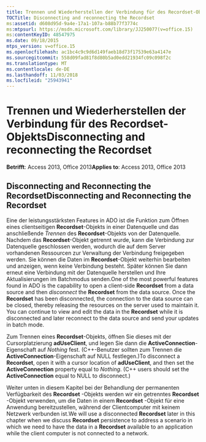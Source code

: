```yaml
---
title: Trennen und Wiederherstellen der Verbindung für des Recordset-Objekts
TOCTitle: Disconnecting and reconnecting the Recordset
ms:assetid: d608d95d-9a4e-17a1-107a-b88b77f3774c
ms:mtpsurl: https://msdn.microsoft.com/library/JJ250077(v=office.15)
ms:contentKeyID: 48547975
ms.date: 09/18/2015
mtps_version: v=office.15
ms.openlocfilehash: ac1bc4c9c9d6d149faeb18d73f17539e63a4147e
ms.sourcegitcommit: 558d09fad81f8d80b5ad0edd21934fc09c098f2c
ms.translationtype: MT
ms.contentlocale: de-DE
ms.lasthandoff: 11/03/2018
ms.locfileid: "25943941"
---
```

# <a name="disconnecting-and-reconnecting-the-recordset"></a><span data-ttu-id="e098e-102">Trennen und Wiederherstellen der Verbindung für des Recordset-Objekts</span><span class="sxs-lookup"><span data-stu-id="e098e-102">Disconnecting and reconnecting the Recordset</span></span>


<span data-ttu-id="e098e-103">**Betrifft**: Access 2013, Office 2013</span><span class="sxs-lookup"><span data-stu-id="e098e-103">**Applies to**: Access 2013, Office 2013</span></span>

## <a name="disconnecting-and-reconnecting-the-recordset"></a><span data-ttu-id="e098e-104">Disconnecting and Reconnecting the Recordset</span><span class="sxs-lookup"><span data-stu-id="e098e-104">Disconnecting and Reconnecting the Recordset</span></span>

<span data-ttu-id="e098e-p101">Eine der leistungsstärksten Features in ADO ist die Funktion zum Öffnen eines clientseitigen **Recordset**-Objekts in einer Datenquelle und das anschließende *Trennen* des **Recordset**-Objekts von der Datenquelle. Nachdem das **Recordset**-Objekt getrennt wurde, kann die Verbindung zur Datenquelle geschlossen werden, wodurch die auf dem Server vorhandenen Ressourcen zur Verwaltung der Verbindung freigegeben werden. Sie können die Daten im **Recordset**-Objekt weiterhin bearbeiten und anzeigen, wenn keine Verbindung besteht. Später können Sie dann erneut eine Verbindung mit der Datenquelle herstellen und Ihre Aktualisierungen im Batchmodus senden.</span><span class="sxs-lookup"><span data-stu-id="e098e-p101">One of the most powerful features found in ADO is the capability to open a client-side **Recordset** from a data source and then *disconnect* the **Recordset** from the data source. Once the **Recordset** has been disconnected, the connection to the data source can be closed, thereby releasing the resources on the server used to maintain it. You can continue to view and edit the data in the **Recordset** while it is disconnected and later reconnect to the data source and send your updates in batch mode.</span></span>

<span data-ttu-id="e098e-p102">Zum Trennen eines **Recordset**-Objekts, öffnen Sie dieses mit der Cursorplatzierung **adUseClient**, und legen Sie dann die **ActiveConnection**-Eigenschaft auf *Nothing* fest. (C++-Benutzer sollten zum Trennen die **ActiveConnection**-Eigenschaft auf NULL festlegen.)</span><span class="sxs-lookup"><span data-stu-id="e098e-p102">To disconnect a **Recordset**, open it with a cursor location of **adUseClient**, and then set the **ActiveConnection** property equal to *Nothing*. (C++ users should set the **ActiveConnection** equal to NULL to disconnect.)</span></span>

<span data-ttu-id="e098e-110">Weiter unten in diesem Kapitel bei der Behandlung der permanenten Verfügbarkeit des **Recordset** -Objekts werden wir ein getrenntes **Recordset** -Objekt verwenden, um die Daten in einem **Recordset** -Objekt für eine Anwendung bereitzustellen, während der Clientcomputer mit keinem Netzwerk verbunden ist.</span><span class="sxs-lookup"><span data-stu-id="e098e-110">We will use a disconnected **Recordset** later in this chapter when we discuss **Recordset** persistence to address a scenario in which we need to have the data in a **Recordset** available to an application while the client computer is not connected to a network.</span></span>

